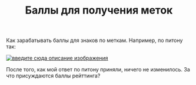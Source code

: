 ﻿---
title: "Баллы для получения меток"
se.owner.user_id: 188116
se.owner.display_name: "hedgehogues"
se.owner.link: "https://ru.meta.stackoverflow.com/users/188116/hedgehogues"
se.link: "https://ru.meta.stackoverflow.com/questions/10377/%d0%91%d0%b0%d0%bb%d0%bb%d1%8b-%d0%b4%d0%bb%d1%8f-%d0%bf%d0%be%d0%bb%d1%83%d1%87%d0%b5%d0%bd%d0%b8%d1%8f-%d0%bc%d0%b5%d1%82%d0%be%d0%ba"
se.question_id: 10377
se.post_type: question
se.score: 0
---
<p>Как зарабатывать баллы для знаков по меткам. Например, по питону так:</p>

<p><a href="https://i.stack.imgur.com/0PMXh.png" rel="nofollow noreferrer"><img src="https://i.stack.imgur.com/0PMXh.png" alt="введите сюда описание изображения"></a></p>

<p>После того, как мой ответ по питону приняли, ничего не изменилось. За что присуждаются баллы рейттинга?</p>
